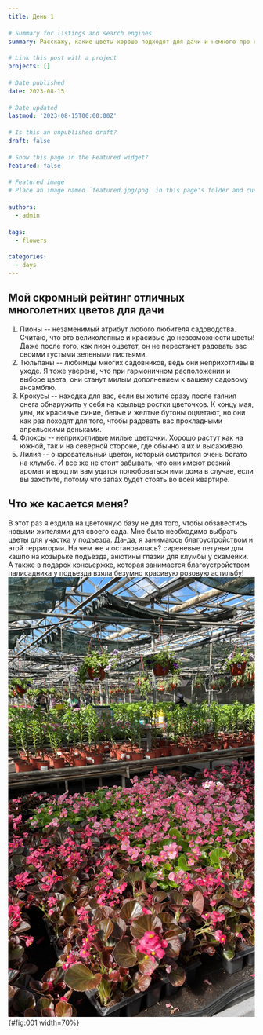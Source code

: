 ```yaml
---
title: День 1

# Summary for listings and search engines
summary: Расскажу, какие цветы хорошо подходят для дачи и немного про свою поездку на цветочную базу.

# Link this post with a project
projects: []

# Date published
date: 2023-08-15

# Date updated
lastmod: '2023-08-15T00:00:00Z'

# Is this an unpublished draft?
draft: false

# Show this page in the Featured widget?
featured: false

# Featured image
# Place an image named `featured.jpg/png` in this page's folder and customize its options here.

authors:
  - admin

tags:
  - flowers

categories:
  - days
---
```



## Мой скромный рейтинг отличных многолетних цветов для дачи

1. Пионы -- незаменимый атрибут любого любителя садоводства. Считаю, что это великолепные и красивые до невозможности цветы! Даже после того, как пион оцветет, он не перестанет радовать вас своими густыми зелеными листьями.
2. Тюльпаны -- любимцы многих садовников, ведь они неприхотливы в уходе. Я тоже уверена, что при гармоничном расположении и выборе цвета, они станут милым дополнением к вашему садовому ансамблю.
3. Крокусы -- находка для вас, если вы хотите сразу после таяния снега обнаружить у себя на крыльце ростки цветочков. К концу мая, увы, их красивые синие, белые и желтые бутоны оцветают, но они как раз походят для того, чтобы радовать вас прохладными апрельскими деньками.
4. Флоксы -- неприхотливые милые цветочки. Хорошо растут как на южной, так и на северной стороне, где обычно я их и высаживаю.
5. Лилия -- очаровательный цветок, который смотрится очень богато на клумбе. И все же не стоит забывать, что они имеют резкий аромат и вряд ли вам удатся полюбоваться ими дома в случае, если вы захотите, потому что запах будет стоять во всей квартире.
## Что же касается меня?
В этот раз я ездила на цветочную базу не для того, чтобы обзавестись новыми жителями для своего сада. Мне было необходимо выбрать цветы для участка у подъезда. Да-да, я занимаюсь благоустройством и этой территории. На чем же я остановилась? сиреневые петуньи для кашпо на козырьке подъезда, анютины глазки для клумбы у скамейки. А также в подарок консьержке, которая занимается благоустройством палисадника у подъезда взяла безумно красивую розовую астильбу!
![](image/1.jpg){#fig:001 width=70%}
